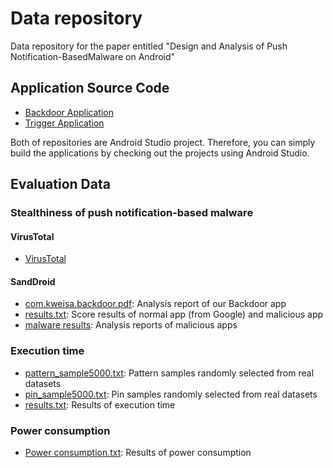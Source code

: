 # Data repository

Data repository for the paper entitled "Design and Analysis of Push Notification-BasedMalware on Android"

## Application Source Code

* [Backdoor Application](https://github.com/rymuff/os-app-backdoor)
* [Trigger Application](https://github.com/rymuff/os-app-attacker)

Both of repositories are Android Studio project. Therefore, you can simply build the applications by checking out the projects using Android Studio.

## Evaluation Data

###  Stealthiness of push notification-based malware

#### VirusTotal

* [VirusTotal](https://goo.gl/5vOeuG)

#### SandDroid

* [com.kweisa.backdoor.pdf](https://github.com/rymuff/os-data-availability/blob/master/SandDroid/com.kweisa.backdoor.pdf): Analysis report of our Backdoor app
* [results.txt](https://github.com/rymuff/os-data-availability/blob/master/SandDroid/results.txt): Score results of normal app (from Google) and malicious app
* [malware results](https://github.com/rymuff/os-data-availability/tree/master/SandDroid/malware%20results): Analysis reports of malicious apps

### Execution time

* [pattern_sample5000.txt](https://github.com/rymuff/os-data-availability/blob/master/Execution%20time/pattern_sample5000.txt): Pattern samples randomly selected from real datasets
* [pin_sample5000.txt](https://github.com/rymuff/os-data-availability/blob/master/Execution%20time/pin_sample5000.txt): Pin samples randomly selected from real datasets
* [results.txt](https://github.com/rymuff/os-data-availability/blob/master/Execution%20time/results.txt): Results of execution time

### Power consumption

* [Power consumption.txt](https://github.com/rymuff/os-data-availability/blob/master/Power%20consumption.txt): Results of power consumption
